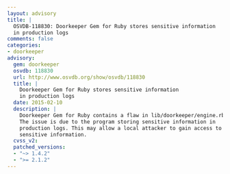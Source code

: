 ```yaml
---
layout: advisory
title: |
  OSVDB-118830: Doorkeeper Gem for Ruby stores sensitive information
  in production logs
comments: false
categories:
- doorkeeper
advisory:
  gem: doorkeeper
  osvdb: 118830
  url: http://www.osvdb.org/show/osvdb/118830
  title: |
    Doorkeeper Gem for Ruby stores sensitive information
    in production logs
  date: 2015-02-10
  description: |
    Doorkeeper Gem for Ruby contains a flaw in lib/doorkeeper/engine.rb.
    The issue is due to the program storing sensitive information in
    production logs. This may allow a local attacker to gain access to
    sensitive information.
  cvss_v2: 
  patched_versions:
  - "~> 1.4.2"
  - ">= 2.1.2"
---
```

